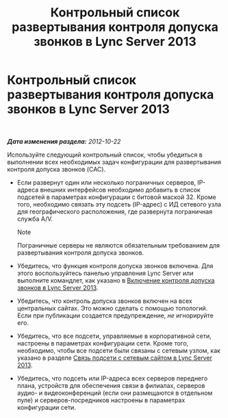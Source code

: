 ﻿---
title: Контрольный список развертывания контроля допуска звонков в Lync Server 2013
TOCTitle: Контрольный список развертывания контроля допуска звонков в Lync Server 2013
ms:assetid: d56a525f-3da5-4ac0-a311-0c5efd98c9df
ms:mtpsurl: https://technet.microsoft.com/ru-ru/library/Gg398928(v=OCS.15)
ms:contentKeyID: 49311286
ms.date: 05/19/2016
mtps_version: v=OCS.15
ms.translationtype: HT
---

# Контрольный список развертывания контроля допуска звонков в Lync Server 2013

 

_**Дата изменения раздела:** 2012-10-22_

Используйте следующий контрольный список, чтобы убедиться в выполнении всех необходимых задач конфигурации для развертывания контроля допуска звонков (CAC).

  - Если развернут один или несколько пограничных серверов, IP-адреса внешних интерфейсов необходимо добавить в список подсетей в параметрах конфигурации с битовой маской 32. Кроме того, необходимо связать эту подсеть (IP-адрес) с ИД сетевого узла для географического расположения, где развернута пограничная служба A/V.
    
    > [!note]  
    > Пограничные серверы не являются обязательным требованием для развертывания контроля допуска звонков.

  - Убедитесь, что функция контроля допуска звонков включена. Для этого воспользуйтесь панелью управления Lync Server или выполните командлет, как указано в [Включение контроля допуска звонков в Lync Server 2013](lync-server-2013-enable-call-admission-control.md).

  - Убедитесь, что контроль допуска звонков включен на всех центральных сайтах. Это можно сделать с помощью топологий. Если при публикации создается предупреждение, *не* игнорируйте его.

  - Убедитесь, что все подсети, управляемые в корпоративной сети, настроены в параметрах конфигурации сети. Кроме того, необходимо, чтобы все подсети были связаны с сетевым узлом, как указано в разделе [Связь подсети с сетевым сайтом в Lync Server 2013](lync-server-2013-associate-a-subnet-with-a-network-site.md).

  - Убедитесь, что подсеть или IP-адреса всех серверов переднего плана, устройств для обеспечения связи в филиалах, серверов аудио- и видеоконференций (если они размещаются в отдельном пуле) и серверов-посредников настроены в параметрах конфигурации сети.

